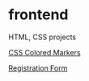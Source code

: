 # frontend
HTML, CSS projects

[CSS Colored Markers](https://github.com/probzyg/frontend/tree/main/colored-markers)

[Registration Form](https://github.com/probzyg/frontend/tree/main/registration)
